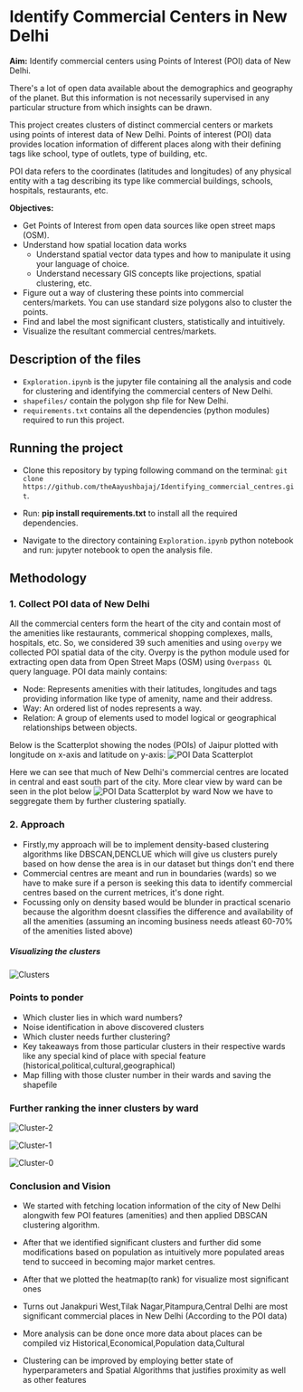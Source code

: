 # Identify Commercial Centers in New Delhi

**Aim:** Identify commercial centers using Points of Interest (POI) data of New Delhi.

There's a lot of open data available about the demographics and geography of the planet. But this information is not necessarily supervised in any particular structure from which insights can be drawn.

This project creates clusters of distinct commercial centers or markets using points of interest data of New Delhi. Points of interest (POI) data provides location information of different places along with their defining tags like school, type of outlets, type of building, etc.

POI data refers to the coordinates (latitudes and longitudes) of any physical entity with a tag describing its type like commercial buildings, schools, hospitals, restaurants, etc.
 
**Objectives:**

* Get Points of Interest from open data sources like open street maps (OSM).
* Understand how spatial location data works
  * Understand spatial vector data types and how to manipulate it using your language of choice.
  * Understand necessary GIS concepts like projections, spatial clustering, etc.
* Figure out a way of clustering these points into commercial centers/markets. You can use standard size polygons also to cluster the points.
* Find and label the most significant clusters, statistically and intuitively. 
* Visualize the resultant commercial centres/markets.

## Description of the files
* `Exploration.ipynb` is the jupyter file containing all the analysis and code for clustering and identifying the commercial centers of New Delhi.
* `shapefiles/` contain the polygon shp file for New Delhi.
* `requirements.txt` contains all the dependencies (python modules) required to run this project.

## Running the project
* Clone this repository by typing following command on the terminal: `git clone https://github.com/theAayushbajaj/Identifying_commercial_centres.git`.

* Run: **pip install requirements.txt** to install all the required dependencies.

* Navigate to the directory containing `Exploration.ipynb` python notebook and run: jupyter notebook to open the analysis file.

## Methodology

### 1. Collect POI data of New Delhi
All the commercial centers form the heart of the city and contain most of the amenities like restaurants, commerical shopping complexes, malls, hospitals, etc. So, we considered 39 such amenities and using `overpy` we collected POI spatial data of the city. Overpy is the python module used for extracting open data from Open Street Maps (OSM) using `Overpass QL` query language. POI data mainly contains:
* Node: Represents amenities with their latitudes, longitudes and tags providing information like type of amenity, name and their address.
* Way: An ordered list of nodes represents a way.
* Relation: A group of elements used to model logical or geographical relationships between objects.

Below is the Scatterplot showing the nodes (POIs) of Jaipur plotted with longitude on x-axis and latitude on y-axis:
![POI Data Scatterplot](https://github.com/theAayushbajaj/Identifying_commercial_centres/blob/master/images/poi_map.png)

Here we can see that much of New Delhi's commercial centres are located in central and east south part of the city.
More clear view by ward can be seen in the plot below
![POI Data Scatterplot by ward](https://github.com/theAayushbajaj/Identifying_commercial_centres/blob/master/images/poi_by_ward.png)
Now we have to seggregate them by further clustering spatially.

### 2. Approach
- Firstly,my approach will be to implement density-based clustering algorithms like DBSCAN,DENCLUE which will give us clusters purely based on how dense the area is in our dataset but things don't end there
- Commercial centres are meant and run in boundaries (wards) so we have to make sure if a person is seeking this data to identify commercial centres based on the current metrices, it's done right.
- Focussing only on density based would be blunder in practical scenario because the algorithm doesnt classifies the difference and availability of all the amenities (assuming an incoming business needs atleast 60-70% of the amenities listed above)

##### Visualizing the clusters
![Clusters](https://github.com/theAayushbajaj/Identifying_commercial_centres/blob/master/images/cluster_ward_scatter.png)

### Points to ponder

- Which cluster lies in which ward numbers?
- Noise identification in above discovered clusters
- Which cluster needs further clustering?
- Key takeaways from those particular clusters in their respective wards like any special kind of place with special feature (historical,political,cultural,geographical)
- Map filling with those cluster number in their wards and saving the shapefile

### Further ranking the inner clusters by ward
![Cluster-2](https://github.com/theAayushbajaj/Identifying_commercial_centres/blob/master/images/cluster-2.png)

![Cluster-1](https://github.com/theAayushbajaj/Identifying_commercial_centres/blob/master/images/cluster-1.png)

![Cluster-0](https://github.com/theAayushbajaj/Identifying_commercial_centres/blob/master/images/cluster-0.png)

### Conclusion and Vision

- We started with fetching location information of the city of New Delhi alongwith few POI features (amenities) and then applied DBSCAN clustering algorithm.
- After that we identified significant clusters and further did some modifications based on population as intuitively more populated areas tend to succeed in becoming major market centres.
- After that we plotted the heatmap(to rank) for visualize most significant ones

- Turns out Janakpuri West,Tilak Nagar,Pitampura,Central Delhi are most significant commercial places in New Delhi (According to the POI data)

- More analysis can be done once more data about places can be compiled viz Historical,Economical,Population data,Cultural
- Clustering can be improved by employing better state of hyperparameters and Spatial Algorithms that justifies proximity as well as other features
